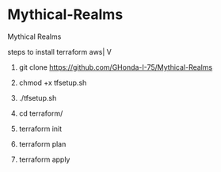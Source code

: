 # Mythical-Realms
Mythical Realms

steps to install terraform aws|
                              V

1. git clone https://github.com/GHonda-I-75/Mythical-Realms
2. chmod +x tfsetup.sh
3. ./tfsetup.sh

4. cd terraform/
5. terraform init
6. terraform plan
7. terraform apply
